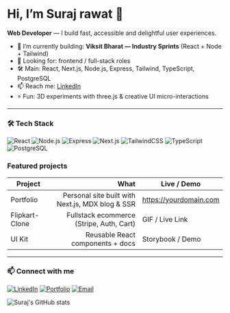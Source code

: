 # Hi, I’m Suraj rawat 👋
**Web Developer** — I build fast, accessible and delightful user experiences.

- 🔭 I’m currently building: **Viksit Bharat — Industry Sprints** (React + Node + Tailwind)
- 💼 Looking for: frontend / full-stack roles
- 🛠 Main: React, Next.js, Node.js, Express, Tailwind, TypeScript, PostgreSQL
- 📫 Reach me: [LinkedIn](https://www.linkedin.com/in/surajrwt1273)
- ⚡ Fun: 3D experiments with three.js & creative UI micro-interactions

---

### 🛠 Tech Stack
![React](https://img.shields.io/badge/React-20232A?style=for-the-badge&logo=react&logoColor=61DAFB)
![Node.js](https://img.shields.io/badge/Node.js-43853D?style=for-the-badge&logo=node-dot-js&logoColor=white)
![Express](https://img.shields.io/badge/Express.js-404D59?style=for-the-badge)
![Next.js](https://img.shields.io/badge/Next.js-000000?style=for-the-badge&logo=next-dot-js&logoColor=white)
![TailwindCSS](https://img.shields.io/badge/TailwindCSS-38B2AC?style=for-the-badge&logo=tailwind-css&logoColor=white)
![TypeScript](https://img.shields.io/badge/TypeScript-007ACC?style=for-the-badge&logo=typescript&logoColor=white)
![PostgreSQL](https://img.shields.io/badge/PostgreSQL-316192?style=for-the-badge&logo=postgresql&logoColor=white)




### Featured projects
| Project | What | Live / Demo |
|---|---:|---|
| Portfolio | Personal site built with Next.js, MDX blog & SSR | https://yourdomain.com |
| Flipkart-Clone | Fullstack ecommerce (Stripe, Auth, Cart) | GIF / Live Link |
| UI Kit | Reusable React components + docs | Storybook / Demo |

---


### 📫 Connect with me
[![LinkedIn](https://img.shields.io/badge/LinkedIn-0A66C2?style=for-the-badge&logo=linkedin&logoColor=white)](https://linkedin.com/in/yourprofile)
[![Portfolio](https://img.shields.io/badge/Portfolio-000?style=for-the-badge&logo=vercel&logoColor=white)](https://yourdomain.com)
[![Email](https://img.shields.io/badge/Email-rawat@example.com-red?style=for-the-badge&logo=gmail&logoColor=white)](mailto:rawat@example.com)


![Suraj's GitHub stats](https://github-readme-stats.vercel.app/api?username=rawat3445&show_icons=true&theme=radical)


<!--
**rawat3445/rawat3445** is a ✨ _special_ ✨ repository because its `README.md` (this file) appears on your GitHub profile.

Here are some ideas to get you started:

- 🔭 I’m currently working on ...
- 🌱 I’m currently learning ...
- 👯 I’m looking to collaborate on ...
- 🤔 I’m looking for help with ...
- 💬 Ask me about ...
- 📫 How to reach me: ...
- 😄 Pronouns: ...
- ⚡ Fun fact: ...
-->
